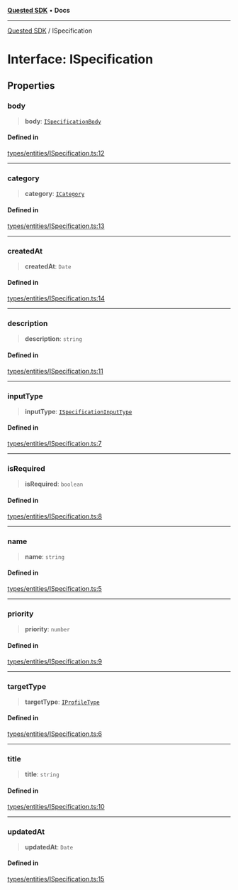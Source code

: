 [**Quested SDK**](../README.md) • **Docs**

***

[Quested SDK](../README.md) / ISpecification

# Interface: ISpecification

## Properties

### body

> **body**: [`ISpecificationBody`](ISpecificationBody.md)

#### Defined in

[types/entities/ISpecification.ts:12](https://github.com/Quested-io/QuestedSDK/blob/2e6c04e8f318a3592a251a7c2085060b87b2bc38/src/types/entities/ISpecification.ts#L12)

***

### category

> **category**: [`ICategory`](ICategory.md)

#### Defined in

[types/entities/ISpecification.ts:13](https://github.com/Quested-io/QuestedSDK/blob/2e6c04e8f318a3592a251a7c2085060b87b2bc38/src/types/entities/ISpecification.ts#L13)

***

### createdAt

> **createdAt**: `Date`

#### Defined in

[types/entities/ISpecification.ts:14](https://github.com/Quested-io/QuestedSDK/blob/2e6c04e8f318a3592a251a7c2085060b87b2bc38/src/types/entities/ISpecification.ts#L14)

***

### description

> **description**: `string`

#### Defined in

[types/entities/ISpecification.ts:11](https://github.com/Quested-io/QuestedSDK/blob/2e6c04e8f318a3592a251a7c2085060b87b2bc38/src/types/entities/ISpecification.ts#L11)

***

### inputType

> **inputType**: [`ISpecificationInputType`](../type-aliases/ISpecificationInputType.md)

#### Defined in

[types/entities/ISpecification.ts:7](https://github.com/Quested-io/QuestedSDK/blob/2e6c04e8f318a3592a251a7c2085060b87b2bc38/src/types/entities/ISpecification.ts#L7)

***

### isRequired

> **isRequired**: `boolean`

#### Defined in

[types/entities/ISpecification.ts:8](https://github.com/Quested-io/QuestedSDK/blob/2e6c04e8f318a3592a251a7c2085060b87b2bc38/src/types/entities/ISpecification.ts#L8)

***

### name

> **name**: `string`

#### Defined in

[types/entities/ISpecification.ts:5](https://github.com/Quested-io/QuestedSDK/blob/2e6c04e8f318a3592a251a7c2085060b87b2bc38/src/types/entities/ISpecification.ts#L5)

***

### priority

> **priority**: `number`

#### Defined in

[types/entities/ISpecification.ts:9](https://github.com/Quested-io/QuestedSDK/blob/2e6c04e8f318a3592a251a7c2085060b87b2bc38/src/types/entities/ISpecification.ts#L9)

***

### targetType

> **targetType**: [`IProfileType`](../type-aliases/IProfileType.md)

#### Defined in

[types/entities/ISpecification.ts:6](https://github.com/Quested-io/QuestedSDK/blob/2e6c04e8f318a3592a251a7c2085060b87b2bc38/src/types/entities/ISpecification.ts#L6)

***

### title

> **title**: `string`

#### Defined in

[types/entities/ISpecification.ts:10](https://github.com/Quested-io/QuestedSDK/blob/2e6c04e8f318a3592a251a7c2085060b87b2bc38/src/types/entities/ISpecification.ts#L10)

***

### updatedAt

> **updatedAt**: `Date`

#### Defined in

[types/entities/ISpecification.ts:15](https://github.com/Quested-io/QuestedSDK/blob/2e6c04e8f318a3592a251a7c2085060b87b2bc38/src/types/entities/ISpecification.ts#L15)
